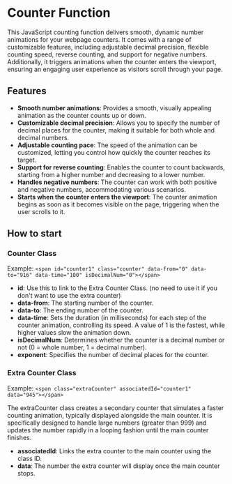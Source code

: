 # Counter Function

This JavaScript counting function delivers smooth, dynamic number animations for your webpage counters. It comes with a range of customizable features, including adjustable decimal precision, flexible counting speed, reverse counting, and support for negative numbers. Additionally, it triggers animations when the counter enters the viewport, ensuring an engaging user experience as visitors scroll through your page.

## Features

- **Smooth number animations**: Provides a smooth, visually appealing animation as the counter counts up or down.
- **Customizable decimal precision**: Allows you to specify the number of decimal places for the counter, making it suitable for both whole and decimal numbers.
- **Adjustable counting pace**: The speed of the animation can be customized, letting you control how quickly the counter reaches its target.
- **Support for reverse counting**: Enables the counter to count backwards, starting from a higher number and decreasing to a lower number.
- **Handles negative numbers**: The counter can work with both positive and negative numbers, accommodating various scenarios.
- **Starts when the counter enters the viewport**: The counter animation begins as soon as it becomes visible on the page, triggering when the user scrolls to it.

## How to start

### Counter Class

Example: ```<span id="counter1" class="counter" data-from="0" data-to="916" data-time="100" isDecimalNum="0"></span>```

- **id**: Use this to link to the Extra Counter Class. (no need to use it if you don't want to use the extra counter)
- **data-from**: The starting number of the counter.
- **data-to**: The ending number of the counter.
- **data-time**: Sets the duration (in milliseconds) for each step of the counter animation, controlling its speed. A value of 1 is the fastest, while higher values slow the animation down.
- **isDecimalNum**: Determines whether the counter is a decimal number or not (0 = whole number, 1 = decimal number).
- **exponent**: Specifies the number of decimal places for the counter.

### Extra Counter Class

Example: ```<span class="extraCounter" associatedId="counter1" data="945"></span>```

The extraCounter class creates a secondary counter that simulates a faster counting animation, typically displayed alongside the main counter. It is specifically designed to handle large numbers (greater than 999) and updates the number rapidly in a looping fashion until the main counter finishes.

- **associatedId**: Links the extra counter to the main counter using the class ID.
- **data**: The number the extra counter will display once the main counter stops.
